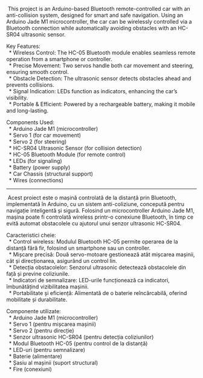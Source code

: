 &nbsp;This project is an Arduino-based Bluetooth remote-controlled car with an anti-collision system, designed for smart and safe navigation. Using an Arduino Jade M1 microcontroller, the car can be wirelessly controlled via a Bluetooth connection while automatically avoiding obstacles with an HC-SR04 ultrasonic sensor.

Key Features:  
&ensp;* Wireless Control: The HC-05 Bluetooth module enables seamless remote operation from a smartphone or controller.  
&ensp;* Precise Movement: Two servos handle both car movement and steering, ensuring smooth control.  
&ensp;* Obstacle Detection: The ultrasonic sensor detects obstacles ahead and prevents collisions.  
&ensp;* Signal Indication: LEDs function as indicators, enhancing the car’s visibility.  
&ensp;* Portable & Efficient: Powered by a rechargeable battery, making it mobile and long-lasting.  

Components Used:  
&ensp;* Arduino Jade M1 (microcontroller)  
&ensp;* Servo 1 (for car movement)  
&ensp;* Servo 2 (for steering)  
&ensp;* HC-SR04 Ultrasonic Sensor (for collision detection)  
&ensp;* HC-05 Bluetooth Module (for remote control)  
&ensp;* LEDs (for signaling)  
&ensp;* Battery (power supply)  
&ensp;* Car Chassis (structural support)  
&ensp;* Wires (connections)  

---------------------------------------------------------------------------------------------------------------------------------------------------------------------------------------------------------------------

&nbsp;Acest proiect este o mașină controlată de la distanță prin Bluetooth, implementată în Arduino, cu un sistem anti-coliziune, concepută pentru navigație inteligentă și sigură. Folosind un microcontroller Arduino Jade M1, mașina poate fi controlată wireless printr-o conexiune Bluetooth, în timp ce evită automat obstacolele cu ajutorul unui senzor ultrasonic HC-SR04.

Caracteristici cheie:  
&ensp;* Control wireless: Modulul Bluetooth HC-05 permite operarea de la distanță fără fir, folosind un smartphone sau un controller.  
&ensp;* Mișcare precisă: Două servo-motoare gestionează atât mișcarea mașinii, cât și direcționarea, asigurând un control lin.  
&ensp;* Detecția obstacolelor: Senzorul ultrasonic detectează obstacolele din față și previne coliziunile.  
&ensp;* Indicatori de semnalizare: LED-urile funcționează ca indicatori, îmbunătățind vizibilitatea mașinii.  
&ensp;* Portabilitate și eficiență: Alimentată de o baterie reîncărcabilă, oferind mobilitate și durabilitate.  

Componente utilizate:  
&ensp;* Arduino Jade M1 (microcontroller)  
&ensp;* Servo 1 (pentru mișcarea mașinii)  
&ensp;* Servo 2 (pentru direcție)  
&ensp;* Senzor ultrasonic HC-SR04 (pentru detecția coliziunilor)  
&ensp;* Modul Bluetooth HC-05 (pentru control de la distanță)  
&ensp;* LED-uri (pentru semnalizare)  
&ensp;* Baterie (alimentare)  
&ensp;* Șasiu al mașinii (suport structural)  
&ensp;* Fire (conexiuni)  
